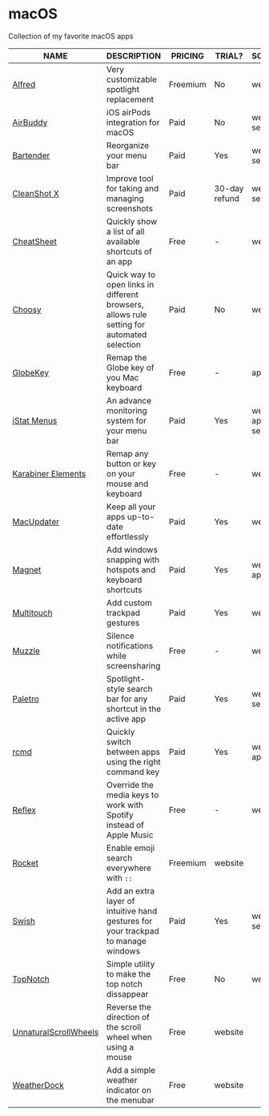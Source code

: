 # macOS

Collection of my favorite macOS apps

 NAME | DESCRIPTION | PRICING | TRIAL? | SOURCES
------|-------------|---------|--------|---------
[Alfred](https://alfred.app) | Very customizable spotlight replacement | Freemium | No | website
[AirBuddy](https://airbuddy.app) | iOS airPods integration for macOS | Paid | No | website / setapp
[Bartender](https://macbartender.com) | Reorganize your menu bar | Paid | Yes | website / setapp
[CleanShot X](https://cleanshot.com) | Improve tool for taking and managing screenshots | Paid | 30-day refund | website / setapp
[CheatSheet](https://mediaatelier.com/CheatSheet) | Quickly show a list of all available shortcuts of an app | Free | - | website
[Choosy](https://choosy.app) | Quick way to open links in different browsers, allows rule setting for automated selection | Paid | No | website
[GlobeKey](https://apps.apple.com/app/globekey/id1630555419) | Remap the Globe key of you Mac keyboard | Free | - | appstore
[iStat Menus](https://bjango.com/mac/istatmenus) | An advance monitoring system for your menu bar | Paid | Yes |  website / appstore / setapp
[Karabiner Elements](https://karabiner-elements.pqrs.org) | Remap any button or key on your mouse and keyboard | Free | - | website
[MacUpdater](https://macupdater.net) | Keep all your apps up-to-date effortlessly | Paid | Yes | website
[Magnet](https://magnet.crowdcafe.com) | Add windows snapping with hotspots and keyboard shortcuts | Paid | Yes |  website / appstore
[Multitouch](https://multitouch.app) | Add custom trackpad gestures | Paid | Yes | website
[Muzzle](https://muzzleapp.com) | Silence notifications while screensharing | Free | - | website
[Paletro](https://appmakes.io/paletro) | Spotlight-style search bar for any shortcut in the active app | Paid | Yes | website / setapp
[rcmd](https://lowtechguys.com/rcmd) | Quickly switch between apps using the right command key | Paid | Yes | website / appstore
[Reflex](https://stuntsoftware.com/reflex/) | Override the media keys to work with Spotify instead of Apple Music | Free | - | website
[Rocket](https://matthewpalmer.net/rocket/) | Enable emoji search everywhere with `::` | Freemium | website
[Swish](https://highlyopinionated.co/swish) | Add an extra layer of intuitive hand gestures for your trackpad to manage windows | Paid | Yes |  website / setapp
[TopNotch](https://topnotch.app) | Simple utility to make the top notch dissappear | Free | No | website
[UnnaturalScrollWheels](https://github.com/ther0n/UnnaturalScrollWheels) | Reverse the direction of the scroll wheel when using a mouse | Free | website
[WeatherDock](https://github.com/AlexStepanischev/WeatherDock) | Add a simple weather indicator on the menubar | Free | website
